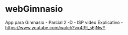 # webGimnasio
App para Gimnasio - Parcial 2 -D - ISP
video Explicativo  - 
https://www.youtube.com/watch?v=4t9l_s6jNwY
